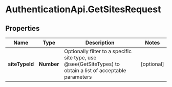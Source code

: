 # AuthenticationApi.GetSitesRequest

## Properties

Name | Type | Description | Notes
------------ | ------------- | ------------- | -------------
**siteTypeId** | **Number** | Optionally filter to a specific site type, use @see(GetSiteTypes) to obtain a list of acceptable parameters | [optional] 


